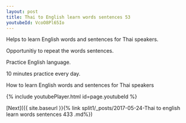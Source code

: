 ```yaml
---
layout: post
title: Thai to English learn words sentences 53 
youtubeId: VcoO8Pl65Io
---
```

 
 
Helps to learn English words and sentences for Thai speakers.

Opportunitiy to repeat the words sentences. 

Practice English language. 
 
10 minutes practice every day. 
 
How to learn English words and sentences for Thai speakers 
 
{% include youtubePlayer.html id=page.youtubeId %}
 
 
[Next]({{ site.baseurl }}{% link  split1/_posts/2017-05-24-Thai to english learn words sentences 433 .md%})
 
